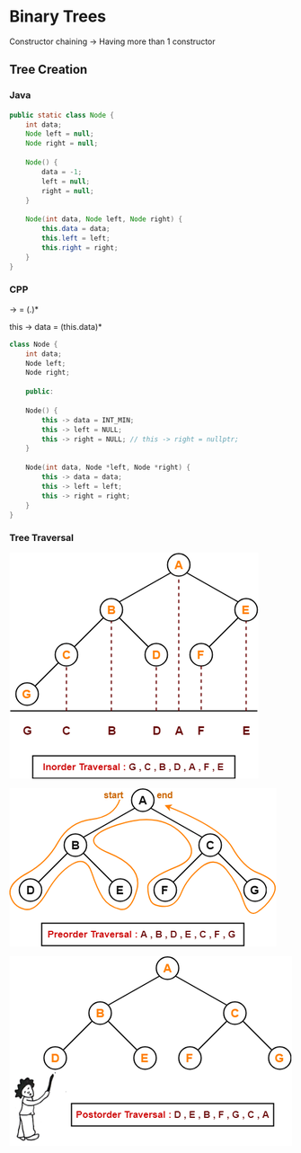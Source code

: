 # Binary Trees

Constructor chaining -> Having more than 1 constructor  

## Tree Creation

### Java  

```Java
public static class Node {
    int data;  
    Node left = null;
    Node right = null;

    Node() {
        data = -1;
        left = null;
        right = null;
    }

    Node(int data, Node left, Node right) {  
        this.data = data;
        this.left = left;
        this.right = right;
    }
}  
```

### CPP

-> = (.)*

this -> data = (this.data)*

```CPP
class Node {
    int data;  
    Node left;
    Node right;

    public:

    Node() {
        this -> data = INT_MIN;
        this -> left = NULL;
        this -> right = NULL; // this -> right = nullptr;
    }

    Node(int data, Node *left, Node *right) {  
        this -> data = data;
        this -> left = left;
        this -> right = right;
    }
}  
```

### Tree Traversal

![Inorder](./res/inorder.png)

![Preorder](./res/preorder.png)

![Postorder](./res/postorder.png)
